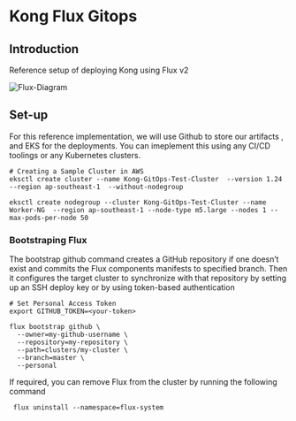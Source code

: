 # Kong Flux Gitops

## Introduction

Reference setup of deploying Kong using Flux v2

![Flux-Diagram](assets/kong-flux.png?raw=true)


## Set-up

For this reference implementation, we will use Github to store our artifacts , and EKS for the deployments. You can imeplement this using any CI/CD toolings or any Kubernetes clusters.

```
# Creating a Sample Cluster in AWS
eksctl create cluster --name Kong-GitOps-Test-Cluster  --version 1.24 --region ap-southeast-1  --without-nodegroup

eksctl create nodegroup --cluster Kong-GitOps-Test-Cluster --name Worker-NG  --region ap-southeast-1 --node-type m5.large --nodes 1 --max-pods-per-node 50
```

### Bootstraping Flux 

The bootstrap github command creates a GitHub repository if one doesn’t exist and commits the Flux components manifests to specified branch. Then it configures the target cluster to synchronize with that repository by setting up an SSH deploy key or by using token-based authentication

```
# Set Personal Access Token
export GITHUB_TOKEN=<your-token>

flux bootstrap github \
  --owner=my-github-username \
  --repository=my-repository \
  --path=clusters/my-cluster \
  --branch=master \
  --personal
```

If required, you can remove Flux from the cluster by running the following command 

```
 flux uninstall --namespace=flux-system
```



